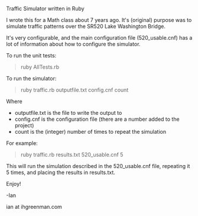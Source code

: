 Traffic Simulator written in Ruby

I wrote this for a Math class about 7 years ago. It's (original) purpose was to
simulate traffic patterns over the SR520 Lake Washington Bridge.

It's very configurable, and the main configuration file (520_usable.cnf) has a
lot of information about how to configure the simulator.

To run the unit tests:

> ruby AllTests.rb

To run the simulator:

> ruby traffic.rb outputfile.txt config.cnf count

Where
* outputfile.txt is the file to write the output to
* config.cnf is the configuration file (there are a number added to the project)
* count is the (integer) number of times to repeat the simulation

For example:

> ruby traffic.rb results.txt 520_usable.cnf 5

This will run the simulation described in the 520_usable.cnf file, repeating it 5 times,
and placing the results in results.txt.

Enjoy!

-Ian

ian at ihgreenman.com

